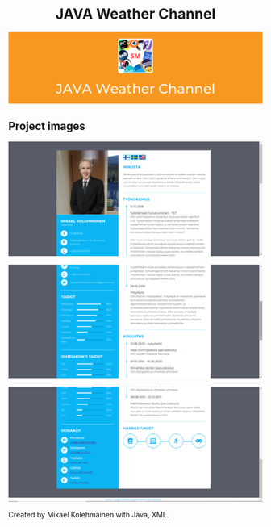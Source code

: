 <h1 align="center">JAVA Weather Channel</h1>

![Banner](https://raw.githubusercontent.com/Super-Michael-05/JAVA-Weather-Channel/master/README_assets/banner.png)

<h2 align="left">Project images</h2>

![1st](https://raw.githubusercontent.com/Super-Michael-05/myCV/master/README_assets/Screenshot%20(1).png)

![2nd](https://raw.githubusercontent.com/Super-Michael-05/myCV/master/README_assets/Screenshot%20(2).png)

![3rd](https://raw.githubusercontent.com/Super-Michael-05/myCV/master/README_assets/Screenshot%20(3).png)

<footer>Created by Mikael Kolehmainen with Java, XML.</footer>
